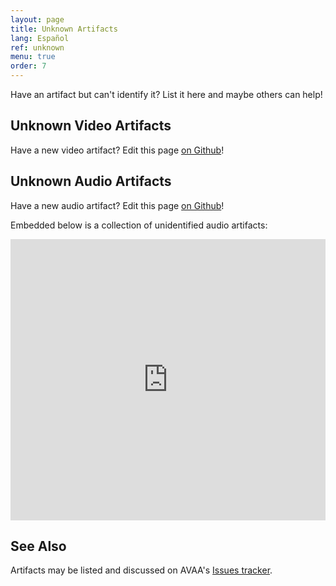 ```yaml
---
layout: page
title: Unknown Artifacts
lang: Español
ref: unknown
menu: true
order: 7
---
```


Have an artifact but can't identify it? List it here and maybe others can help!  

## Unknown Video Artifacts

Have a new video artifact? Edit this page [on Github](https://github.com/bavc/avaa/blob/master/unknown.md)!  

## Unknown Audio Artifacts

Have a new audio artifact? Edit this page [on Github](https://github.com/bavc/avaa/blob/master/unknown.md)!

Embedded below is a collection of unidentified audio artifacts:  

<iframe width="100%" height="450" scrolling="no" frameborder="no" src="https://w.soundcloud.com/player/?url=https%3A//api.soundcloud.com/playlists/296924469&amp;color=ff5500&amp;auto_play=false&amp;hide_related=false&amp;show_comments=true&amp;show_user=true&amp;show_reposts=false&amp;visual=true"></iframe>


## See Also

Artifacts may be listed and discussed on AVAA's [Issues tracker](https://github.com/bavc/avaa/issues).
